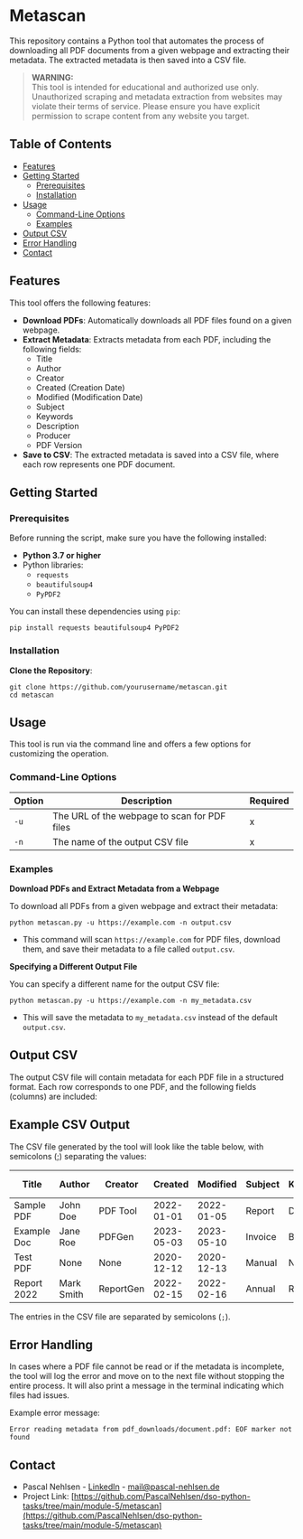 # Metascan

This repository contains a Python tool that automates the process of downloading all PDF documents from a given webpage and extracting their metadata. The extracted metadata is then saved into a CSV file.

> **WARNING:**  
> This tool is intended for educational and authorized use only. Unauthorized scraping and metadata extraction from websites may violate their terms of service. Please ensure you have explicit permission to scrape content from any website you target.

## Table of Contents

- [Features](#features)
- [Getting Started](#getting-started)
  - [Prerequisites](#prerequisites)
  - [Installation](#installation)
- [Usage](#usage)
  - [Command-Line Options](#command-line-options)
  - [Examples](#examples)
- [Output CSV](#output-csv)
- [Error Handling](#error-handling)
- [Contact](#contact)

## Features

This tool offers the following features:

- **Download PDFs**: Automatically downloads all PDF files found on a given webpage.
- **Extract Metadata**: Extracts metadata from each PDF, including the following fields:
  - Title
  - Author
  - Creator
  - Created (Creation Date)
  - Modified (Modification Date)
  - Subject
  - Keywords
  - Description
  - Producer
  - PDF Version
- **Save to CSV**: The extracted metadata is saved into a CSV file, where each row represents one PDF document.

## Getting Started

### Prerequisites

Before running the script, make sure you have the following installed:

- **Python 3.7 or higher**
- Python libraries:
  - `requests`
  - `beautifulsoup4`
  - `PyPDF2`

You can install these dependencies using `pip`:

```shell
pip install requests beautifulsoup4 PyPDF2
```

### Installation

**Clone the Repository**:

```shell
git clone https://github.com/yourusername/metascan.git
cd metascan
```

## Usage

This tool is run via the command line and offers a few options for customizing the operation.

### Command-Line Options

| Option | Description                                  | Required |
| ------ | -------------------------------------------- | -------- |
| `-u`   | The URL of the webpage to scan for PDF files | x        |
| `-n`   | The name of the output CSV file              | x        |

### Examples

**Download PDFs and Extract Metadata from a Webpage**

To download all PDFs from a given webpage and extract their metadata:

```shell
python metascan.py -u https://example.com -n output.csv
```

- This command will scan `https://example.com` for PDF files, download them, and save their metadata to a file called `output.csv`.

**Specifying a Different Output File**

You can specify a different name for the output CSV file:

```shell
python metascan.py -u https://example.com -n my_metadata.csv
```

- This will save the metadata to `my_metadata.csv` instead of the default `output.csv`.

## Output CSV

The output CSV file will contain metadata for each PDF file in a structured format. Each row corresponds to one PDF, and the following fields (columns) are included:

## Example CSV Output

The CSV file generated by the tool will look like the table below, with semicolons (;) separating the values:

| Title       | Author     | Creator   | Created    | Modified   | Subject | Keywords | Description   | Producer    | PDF Version |
| ----------- | ---------- | --------- | ---------- | ---------- | ------- | -------- | ------------- | ----------- | ----------- |
| Sample PDF  | John Doe   | PDF Tool  | 2022-01-01 | 2022-01-05 | Report  | Data     | Sample file   | Adobe       | 1.7         |
| Example Doc | Jane Roe   | PDFGen    | 2023-05-03 | 2023-05-10 | Invoice | Billing  | Invoice file  | LibreOffice | 1.6         |
| Test PDF    | None       | None      | 2020-12-12 | 2020-12-13 | Manual  | None     | User manual   | Foxit       | 1.4         |
| Report 2022 | Mark Smith | ReportGen | 2022-02-15 | 2022-02-16 | Annual  | Report   | Yearly Report | Adobe       | 1.7         |

The entries in the CSV file are separated by semicolons (`;`).

## Error Handling

In cases where a PDF file cannot be read or if the metadata is incomplete, the tool will log the error and move on to the next file without stopping the entire process. It will also print a message in the terminal indicating which files had issues.

Example error message:

```shell
Error reading metadata from pdf_downloads/document.pdf: EOF marker not found
```

## Contact

- Pascal Nehlsen - [LinkedIn](https://www.linkedin.com/in/pascal-nehlsen) - [mail@pascal-nehlsen.de](mailto:mail@pascal-nehlsen.de)
- Project Link: [https://github.com/PascalNehlsen/dso-python-tasks/tree/main/module-5/metascan](https://github.com/PascalNehlsen/dso-python-tasks/tree/main/module-5/metascan)
